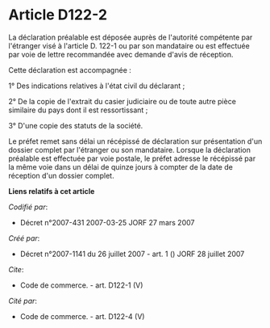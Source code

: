 # Article D122-2

La déclaration préalable est déposée auprès de l'autorité compétente par l'étranger visé à l'article D. 122-1 ou par son
mandataire ou est effectuée par voie de lettre recommandée avec demande d'avis de réception.

Cette déclaration est accompagnée :

1° Des indications relatives à l'état civil du déclarant ;

2° De la copie de l'extrait du casier judiciaire ou de toute autre pièce similaire du pays dont il est ressortissant ;

3° D'une copie des statuts de la société.

Le préfet remet sans délai un récépissé de déclaration sur présentation d'un dossier complet par l'étranger ou son
mandataire. Lorsque la déclaration préalable est effectuée par voie postale, le préfet adresse le récépissé par la même voie
dans un délai de quinze jours à compter de la date de réception d'un dossier complet.

**Liens relatifs à cet article**

_Codifié par_:

  - Décret n°2007-431 2007-03-25 JORF 27 mars 2007

_Créé par_:

  - Décret n°2007-1141 du 26 juillet 2007 - art. 1 () JORF 28 juillet 2007

_Cite_:

  - Code de commerce. - art. D122-1 (V)

_Cité par_:

  - Code de commerce. - art. D122-4 (V)
